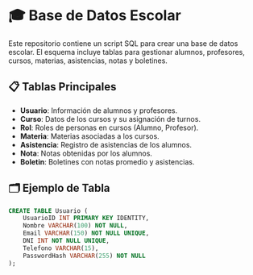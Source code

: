 # 🎓 Base de Datos Escolar

Este repositorio contiene un script SQL para crear una base de datos escolar. El esquema incluye tablas para gestionar alumnos, profesores, cursos, materias, asistencias, notas y boletines.

## 📋 Tablas Principales

- **Usuario**: Información de alumnos y profesores.
- **Curso**: Datos de los cursos y su asignación de turnos.
- **Rol**: Roles de personas en cursos (Alumno, Profesor).
- **Materia**: Materias asociadas a los cursos.
- **Asistencia**: Registro de asistencias de los alumnos.
- **Nota**: Notas obtenidas por los alumnos.
- **Boletin**: Boletines con notas promedio y asistencias.

## 🗂️ Ejemplo de Tabla

```sql
CREATE TABLE Usuario (
    UsuarioID INT PRIMARY KEY IDENTITY,
    Nombre VARCHAR(100) NOT NULL,
    Email VARCHAR(150) NOT NULL UNIQUE,
    DNI INT NOT NULL UNIQUE,
    Telefono VARCHAR(15),
    PasswordHash VARCHAR(255) NOT NULL
);
